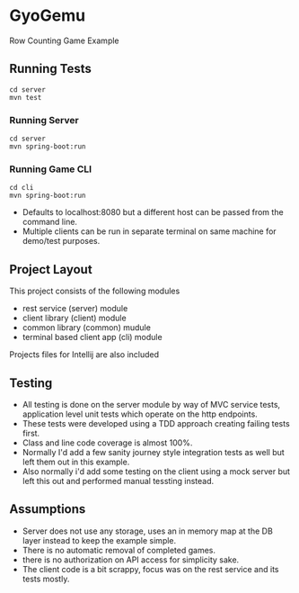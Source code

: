 # GyoGemu
Row Counting Game Example

## Running Tests
```
cd server
mvn test
```
### Running Server
```
cd server
mvn spring-boot:run
```

### Running Game CLI
```
cd cli
mvn spring-boot:run
```
* Defaults to localhost:8080 but a different host can be passed from the command line.
* Multiple clients can be run in separate terminal on same machine for demo/test purposes.

## Project Layout

This project consists of the following modules
* rest service (server) module 
* client library (client) module
* common library (common) mudule
* terminal based client app (cli) module

Projects files for Intellij are also included

## Testing

* All testing is done on the server module by way of MVC service tests, application level unit tests which operate on the http endpoints.
* These tests were developed using a TDD approach creating failing tests first. 
* Class and line code coverage is almost 100%.
* Normally I'd add a few sanity journey style integration tests as well but left them out in this example.
* Also normally i'd add some testing on the client using a mock server but left this out and performed manual tessting instead.

## Assumptions
* Server does not use any storage, uses an in memory map at the DB layer instead to keep the example simple.
* There is no automatic removal of completed games.
* there is no authorization on API access for simplicity sake.
* The client code is a bit scrappy, focus was on the rest service and its tests mostly.

